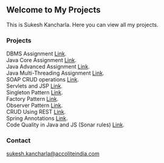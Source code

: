 ## Welcome to My Projects

This is Sukesh Kancharla. Here you can view all my projects.


### Projects
DBMS Assignment [Link](https://github.com/sukeshkancharla8/SQL_Assignment). <br>
Java Core Assignment [Link](https://sukeshkancharla8.github.io). <br> 
Java Advanced Assignment [Link](https://sukeshkancharla8.github.io). <br>
Java Multi-Threading Assignment [Link](https://github.com/sukeshkancharla8/MultiThreadingEvenOdd). <br>
SOAP CRUD operations [Link](https://github.com/sukeshkancharla8/SOAP_CRUD_Person). <br>
Servlets and JSP [Link](https://github.com/sukeshkancharla8/ServletAndJsp). <br>
Singleton Pattern [Link](https://github.com/sukeshkancharla8/SingletonPatternDemo). <br>
Factory Pattern [Link](https://github.com/sukeshkancharla8/FactoryPatternDemo). <br>
Observer Pattern [Link](https://github.com/sukeshkancharla8/ObserverPatternDemo). <br>
CRUD Using REST [Link](https://github.com/sukeshkancharla8/RestCrudWithDatabase). <br>
Spring Annotations [Link](https://github.com/sukeshkancharla8/SpringAnnotations). <br>
Code Quality in Java and JS (Sonar rules) [Link](https://github.com/sukeshkancharla8/Code-Quality). <br>
### Contact
sukesh.kancharla@accoliteindia.com
